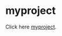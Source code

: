 # myproject

Click here [myproject][].

[myproject]: http://rstudio.anc-lab.cloud.edu.au:8787/session/docs/Network_Analysis_UT_Leaders.html
